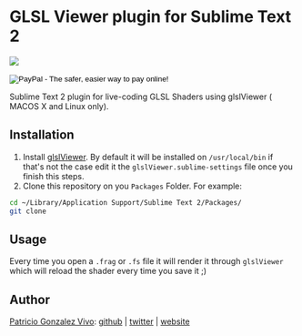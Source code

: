 # GLSL Viewer plugin for Sublime Text 2

![](http://patriciogonzalezvivo.com/images/glslViewer.gif)

<form action="https://www.paypal.com/cgi-bin/webscr" method="post" target="_top">
<input type="hidden" name="cmd" value="_s-xclick">
<input type="hidden" name="hosted_button_id" value="4BQMKQJDQ9XH6">
<input type="image" src="https://www.paypalobjects.com/en_US/i/btn/btn_donate_LG.gif" border="0" name="submit" alt="PayPal - The safer, easier way to pay online!">
<img alt="" border="0" src="https://www.paypalobjects.com/en_US/i/scr/pixel.gif" width="1" height="1">
</form>

Sublime Text 2 plugin for live-coding GLSL Shaders using glslViewer ( MACOS X and Linux only).

## Installation
1. Install [glslViewer](https://github.com/patriciogonzalezvivo/glslViewer). By default it will be installed on ```/usr/local/bin``` if that's not the case edit it the ```glslViewer.sublime-settings``` file once you finish this steps.
2. Clone this repository on you ```Packages``` Folder. For example:

```bash
cd ~/Library/Application Support/Sublime Text 2/Packages/
git clone 
```

## Usage

Every time you open a ```.frag``` or ```.fs``` file it will render it through ```glslViewer``` which will reload the shader every time you save it ;)

## Author

[Patricio Gonzalez Vivo](http://https://twitter.com/patriciogv): [github](https://github.com/patriciogonzalezvivo) | [twitter](http://https://twitter.com/patriciogv) | [website](http://patricio.io)